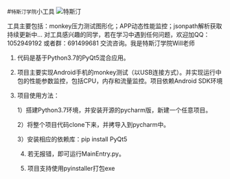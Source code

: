 #`特斯汀学院`小工具
![特斯汀](http://www.testingedu.com.cn/wp-content/themes/busiprof/images/logo.png "特斯汀")

工具主要包括：monkey压力测试图形化；APP动态性能监控；jsonpath解析获取
持续更新中...
对工具感兴趣的同学，若在学习中遇到任何问题，欢迎加QQ：1052949192 或者群：691499681 交流咨询。我是特斯汀学院Will老师

1. 代码是基于Python3.7的PyQt5混合应用。

2. 项目主要实现Android手机的monkey测试（以USB连接方式）。并实现运行中包的性能参数监控，包括CPU，内存和流量监控。项目依赖Android SDK环境

3. 项目使用方法：
   
   1）搭建Python3.7环境，并安装开源的pycharm版，新建一个任意项目。
   
   2）将整个项目代码clone下来，并拷导入到pycharm中。
   
   3）安装相应的依赖库：pip install PyQt5
   
   4) 若无报错，即可运行MainEntry.py。
   
   5) 项目支持使用pyinstaller打包exe
   

